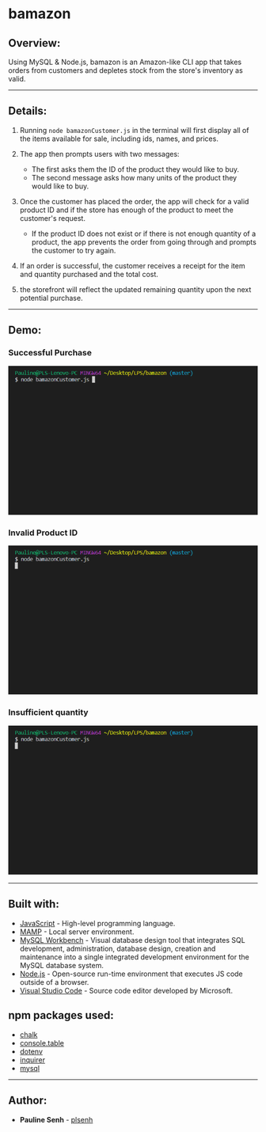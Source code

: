 # bamazon

## Overview:

Using MySQL & Node.js, bamazon is an Amazon-like CLI app that takes orders from customers and depletes stock from the store's inventory as valid.

---

## Details:

1. Running `node bamazonCustomer.js` in the terminal will first display all of the items available for sale, including ids, names, and prices.

2. The app then prompts users with two messages:

   - The first asks them the ID of the product they would like to buy.
   - The second message asks how many units of the product they would like to buy.

3. Once the customer has placed the order, the app will check for a valid product ID and if the store has enough of the product to meet the customer's request.

   - If the product ID does not exist or if there is not enough quantity of a product, the app prevents the order from going through and prompts the customer to try again.

4. If an order is successful, the customer receives a receipt for the item and quantity purchased and the total cost.

5. the storefront will reflect the updated remaining quantity upon the next potential purchase.

---

## Demo:

### Successful Purchase

![Purchase](/gifs/purchase.gif)

### Invalid Product ID

![Invalid ProductID](/gifs/invalid-productID.gif)

### Insufficient quantity

![Insufficient quantity](/gifs/insufficient-quantity.gif)

---

## Built with:

- [JavaScript](https://developer.mozilla.org/en-US/docs/Web/JavaScript) - High-level programming language.
- [MAMP](https://www.mamp.info/en/) - Local server environment.
- [MySQL Workbench](https://www.mysql.com/products/workbench/) - Visual database design tool that integrates SQL development, administration, database design, creation and maintenance into a single integrated development environment for the MySQL database system.
- [Node.js](https://nodejs.org/en/) - Open-source run-time environment that executes JS code outside of a browser.
- [Visual Studio Code](https://code.visualstudio.com/) - Source code editor developed by Microsoft.

## npm packages used:

- [chalk](https://www.npmjs.com/package/chalk)
- [console.table](https://www.npmjs.com/package/console.table)
- [dotenv](https://www.npmjs.com/package/dotenv)
- [inquirer](https://www.npmjs.com/package/inquirer)
- [mysql](https://www.npmjs.com/package/mysql)

---

## Author:

- **Pauline Senh** - [plsenh](https://github.com/plsenh)
